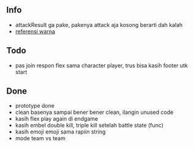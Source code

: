 ## Info
- attackResult ga pake, pakenya attack aja kosong berarti dah kalah
- [referensi warna](https://logobly.com/blog/color-combinations/)

## Todo
- pas join respon flex sama character player, trus bisa kasih footer utk start

## Done
- prototype done
- clean basenya sampai bener bener clean, ilangin unused code
- kasih flex play again di endgame
- kasih embel double kill, triple kill setelah battle state (func)
- kasih emoji emoji sama rapiin string
- mode team vs team
